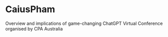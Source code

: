 # CaiusPham
Overview and implications of game-changing ChatGPT Virtual Conference organised by CPA Australia
